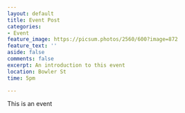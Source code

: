 ```yaml
---
layout: default
title: Event Post
categories:
- Event
feature_image: https://picsum.photos/2560/600?image=872
feature_text: ''
aside: false
comments: false
excerpt: An introduction to this event
location: Bowler St
time: 5pm

---
```

This is an event
